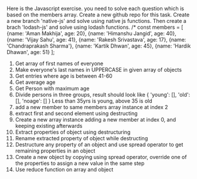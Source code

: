 Here is the Javascript exercise. you need to solve each question which is based on the members array.
Create a new github repo for this task.
Create a new branch 'native-js' and solve using native js functions.
Then create a brach 'lodash-js' and solve using lodash functions.
/\*
const members = [
{name: 'Aman Makhija', age: 20},
{name: 'Himanshu Jangid', age: 40},
{name: 'Vijay Sahu', age: 41},
{name: 'Rakesh Srivastava', age: 17},
{name: 'Chandraprakash Sharma'},
{name: 'Kartik Dhwan', age: 45},
{name: 'Hardik Dhawan', age: 51}
];

1. Get array of first names of everyone
2. Make everyone's last names in UPPERCASE in given array of objects
3. Get entries where age is between 41-60
4. Get average age
5. Get Person with maximum age
6. Divide persons in three groups, result should look like
   {
   'young': [],
   'old': [],
   'noage': []
   }
   Less than 35yrs is young, above 35 is old
7. add a new member to same members array instance at index 2
8. extract first and second element using destructing
9. Create a new array instance adding a new member at index 0,
   and keeping existing afterwards
10. Extract properties of object using destructuring
11. Rename extracted property of object while destructing
12. Destructure any property of an object and use spread operator
    to get remaining properties in an object
13. Create a new object by copying using spread operator, override
    one of the properties to assign a new value in the same step
14. Use reduce function on array and object

